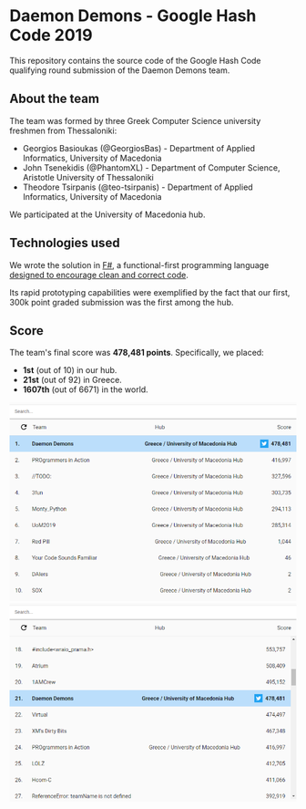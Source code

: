 # Daemon Demons - Google Hash Code 2019

This repository contains the source code of the Google Hash Code qualifying round submission of the Daemon Demons team.

## About the team

The team was formed by three Greek Computer Science university freshmen from Thessaloniki:

* Georgios Basioukas (@GeorgiosBas) - Department of Applied Informatics, University of Macedonia
* John Tsenekidis (@PhantomXL) - Department of Computer Science, Aristotle University of Thessaloniki
* Theodore Tsirpanis (@teo-tsirpanis) - Department of Applied Informatics, University of Macedonia

We participated at the University of Macedonia hub.

## Technologies used

We wrote the solution in [F#](https://fsharp.org), a functional-first programming language [designed to encourage clean and correct code](http://fpbridge.co.uk).

Its rapid prototyping capabilities were exemplified by the fact that our first, 300k point graded submission was the first among the hub.

## Score

The team's final score was __478,481 points__. Specifically, we placed:

* __1st__ (out of 10) in our hub.
* __21st__ (out of 92) in Greece.
* __1607th__ (out of 6671) in the world.

![University of Macedonia hub placements](img/uom_hub.png)
![Greece placements](img/greece.png)
